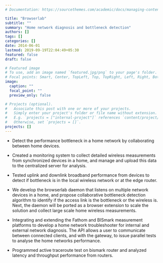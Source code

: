 ```yaml
---
# Documentation: https://sourcethemes.com/academic/docs/managing-content/

title: "Browserlab"
subtitle: ""
summary: "Home network diagnosis and bottleneck detection"
authors: []
tags: []
categories: []
date: 2014-06-01
lastmod: 2019-09-19T22:04:49+05:30
featured: false
draft: false

# Featured image
# To use, add an image named `featured.jpg/png` to your page's folder.
# Focal points: Smart, Center, TopLeft, Top, TopRight, Left, Right, BottomLeft, Bottom, BottomRight.
image:
  caption: ""
  focal_point: ""
  preview_only: false

# Projects (optional).
#   Associate this post with one or more of your projects.
#   Simply enter your project's folder or file name without extension.
#   E.g. `projects = ["internal-project"]` references `content/project/deep-learning/index.md`.
#   Otherwise, set `projects = []`.
projects: []
---
```


- Detect the performance bottleneck in a home network by collaborating between home devices.
- Created a monitoring system to collect detailed wireless measurements from synchronized devices in a home, and manage and upload this data to the centralized server for analysis.
- Tested uplink and downlink broadband performance from devices to detect if bottleneck is in the local wireless network or at the edge router.


- We develop the browserlab daemon that listens on multiple network devices in a home, and propose collaborative bottleneck detection algorithm to identify if the access link is the bottleneck or the wireless is. Next, the daemon will be ported as a browser extension to scale the solution and collect large scale home wireless measurements.

- Integrating and extending the Fathom and BISmark measurement platforms to develop a home network troubleshooter for internal and external network diagnosis. The API allows a user to communicate between connected clients, and with the gateway, to issue parallel tests to analyse the home networks performance.
- Programmed active traceroute test on bismark router and analyzed latency and throughput performance from routers.